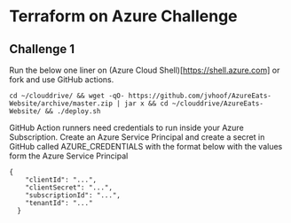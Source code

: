 # Terraform on Azure Challenge

## Challenge 1

Run the below one liner on (Azure Cloud Shell)[https://shell.azure.com] or fork and use GitHub actions.

```
cd ~/clouddrive/ && wget -qO- https://github.com/jvhoof/AzureEats-Website/archive/master.zip | jar x && cd ~/clouddrive/AzureEats-Website/ && ./deploy.sh
```

GitHub Action runners need credentials to run inside your Azure Subscription. Create an Azure Service Principal and create a secret in GitHub called AZURE_CREDENTIALS with the format below with the values form the Azure Service Principal

```
{
    "clientId": "...",
    "clientSecret": "...",
    "subscriptionId": "...",
    "tenantId": "..."
  }
```
